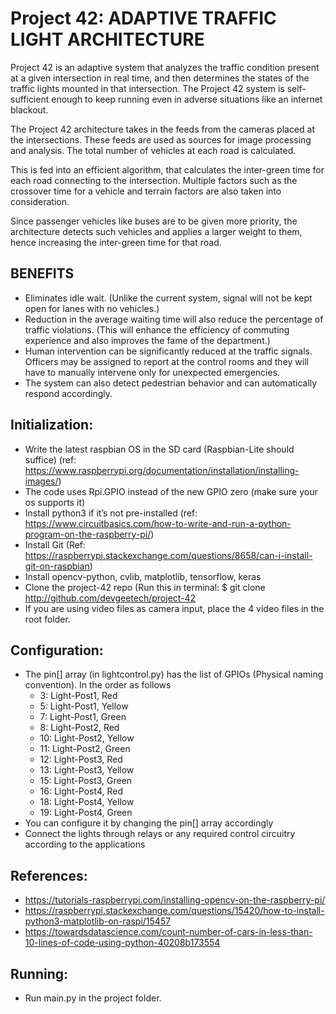# Project 42: ADAPTIVE TRAFFIC LIGHT ARCHITECTURE

Project 42 is an adaptive system that analyzes the traffic condition present at a given intersection in real time, and then determines the states of the traffic lights mounted in that intersection. The Project 42 system is self-sufficient enough to keep running even in adverse situations like an internet blackout.

The Project 42 architecture takes in the feeds from the cameras placed at the intersections. These feeds are used as sources for image processing and analysis. The total number of vehicles at each road is calculated. 

This is fed into an efficient algorithm, that calculates the inter-green time for each road connecting to the intersection.  Multiple factors such as the crossover time for a vehicle and terrain factors are also taken into consideration.

Since passenger vehicles like buses are to be given more priority, the architecture detects such vehicles and applies a larger weight to them, hence increasing the inter-green time for that road.

## BENEFITS  	
*	Eliminates idle wait. (Unlike the current system, signal will not be kept open for lanes with no vehicles.)
*	Reduction in the average waiting time will also reduce the percentage of traffic violations. (This will enhance the efficiency of commuting experience and also improves the fame of the department.)
*	Human intervention can be significantly reduced at the traffic signals. Officers may be assigned to report at the control rooms and they will have to manually intervene only for unexpected emergencies.
*	The system can also detect pedestrian behavior and can automatically respond accordingly.



## Initialization:
*	Write the latest raspbian OS in the SD card (Raspbian-Lite should suffice) (ref: https://www.raspberrypi.org/documentation/installation/installing-images/)
*	The code uses Rpi.GPIO instead of the new GPIO zero (make sure your os supports it)
*	Install python3 if it’s not pre-installed (ref: https://www.circuitbasics.com/how-to-write-and-run-a-python-program-on-the-raspberry-pi/)
*	Install Git (Ref: https://raspberrypi.stackexchange.com/questions/8658/can-i-install-git-on-raspbian)
*	Install opencv-python, cvlib, matplotlib, tensorflow, keras
*	Clone the project-42 repo (Run this in terminal: 
   $ git clone http://github.com/devgeetech/project-42 
*   If you are using video files as camera input, place the 4 video files in the root folder.

## Configuration:
*	The pin[] array (in lightcontrol.py) has the list of GPIOs (Physical naming convention). In the order as follows
    *	3: Light-Post1, Red
    *	5: Light-Post1, Yellow
    *	7: Light-Post1, Green
    *	8: Light-Post2, Red
    *	10: Light-Post2, Yellow
    *	11: Light-Post2, Green
    *	12: Light-Post3, Red
    *	13: Light-Post3, Yellow
    *	15: Light-Post3, Green
    *	16: Light-Post4, Red
    *	18: Light-Post4, Yellow
    *	19: Light-Post4, Green
*	You can configure it by changing the pin[] array accordingly
*	Connect the lights through relays or any required control circuitry according to the applications


##	References:
*	https://tutorials-raspberrypi.com/installing-opencv-on-the-raspberry-pi/
*	https://raspberrypi.stackexchange.com/questions/15420/how-to-install-python3-matplotlib-on-raspi/15457
*   https://towardsdatascience.com/count-number-of-cars-in-less-than-10-lines-of-code-using-python-40208b173554

## Running:
*	Run main.py in the project folder.
